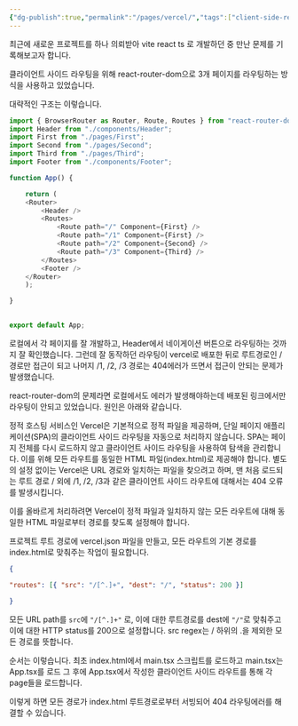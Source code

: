 ```yaml
---
{"dg-publish":true,"permalink":"/pages/vercel/","tags":["client-side-rendering","vercel"],"created":"2024-11-10","updated":"2024-11-10T21:25:00"}
---
```


최근에 새로운 프로젝트를 하나 의뢰받아 vite react ts 로 개발하던 중 만난 문제를 기록해보고자 합니다. 

클라이언트 사이드 라우팅을 위해 react-router-dom으로 3개 페이지를 라우팅하는 방식을 사용하고 있었습니다.

대략적인 구조는 이렇습니다. 

```js
import { BrowserRouter as Router, Route, Routes } from "react-router-dom";
import Header from "./components/Header";
import First from "./pages/First";
import Second from "./pages/Second";
import Third from "./pages/Third";
import Footer from "./components/Footer";

function App() {

	return (
	<Router>
		<Header />
		<Routes>
			<Route path="/" Component={First} />
			<Route path="/1" Component={First} />
			<Route path="/2" Component={Second} />
			<Route path="/3" Component={Third} />
		</Routes>
		<Footer />
	</Router>
	);

}

  
export default App;

```

로컬에서 각 페이지를 잘 개발하고, Header에서 네이게이션 버튼으로 라우팅하는 것까지 잘 확인했습니다. 그런데 잘 동작하던 라우팅이 vercel로 배포한 뒤로 루트경로인 / 경로만 접근이 되고 나머지 /1, /2, /3 경로는 404에러가 뜨면서 접근이 안되는 문제가 발생했습니다.

react-router-dom의 문제라면 로컬에서도 에러가 발생해야하는데 배포된 링크에서만 라우팅이 안되고 있었습니다. 원인은 아래와 같습니다.

정적 호스팅 서비스인 Vercel은 기본적으로 정적 파일을 제공하며, 단일 페이지 애플리케이션(SPA)의 클라이언트 사이드 라우팅을 자동으로 처리하지 않습니다. SPA는 페이지 전체를 다시 로드하지 않고 클라이언트 사이드 라우팅을 사용하여 탐색을 관리합니다. 이를 위해 모든 라우트를 동일한 HTML 파일(index.html)로 제공해야 합니다. 별도의 설정 없이는 Vercel은 URL 경로와 일치하는 파일을 찾으려고 하며, 맨 처음 로드되는 루트 경로 / 외에 /1, /2, /3과 같은 클라이언트 사이드 라우트에 대해서는 404 오류를 발생시킵니다. 


이를 올바르게 처리하려면 Vercel이 정적 파일과 일치하지 않는 모든 라우트에 대해 동일한 HTML 파일로부터 경로를 찾도록 설정해야 합니다. 

프로젝트 루트 경로에 vercel.json 파일을 만들고, 
모든 라우트의 기본 경로를 index.html로 맞춰주는 작업이 필요합니다.

```json
{

"routes": [{ "src": "/[^.]+", "dest": "/", "status": 200 }]

}

```

모든 URL path를  `src`에 `"/[^.]+"` 로, 이에 대한 루트경로를  dest에 `"/"`로 맞춰주고 이에 대한 HTTP status를 200으로 설정합니다. src regex는 / 하위의 .을 제외한 모든 경로를 뜻합니다. 

순서는 이렇습니다.
최초 index.html에서 main.tsx 스크립트를 로드하고 main.tsx는 App.tsx를 로드 그 후에 App.tsx에서 작성한 클라이언트 사이드 라우트를 통해 각 page들을 로드합니다.

이렇게 하면 모든 경로가 index.html 루트경로로부터 서빙되어 404 라우팅에러를 해결할 수 있습니다. 